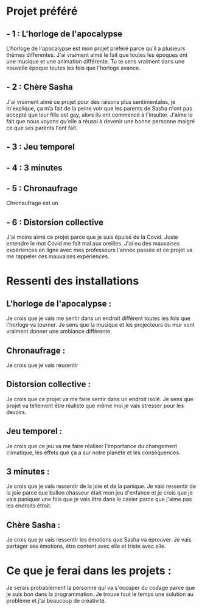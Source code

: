# Projet préféré
## - 1 : L'horloge de l'apocalypse

L'horloge de l'apocalypse est mon projet préféré parce qu'il a plusieurs thèmes differentes. J'ai vraiment aimé le fait que toutes les époques ont une musique et une animation différente. Tu te sens vraiment dans une nouvelle époque toutes les fois que l'horloge avance.


## - 2 : Chère Sasha

J'ai vraiment aimé ce projet pour des raisons plus sentimentales, je m'explique, ça m’a fait de la peine voir que les parents de Sasha n'ont pas accepté que leur fille est gay, alors ils ont commencé à l'insulter. J'aime le fait que nous voyons qu'elle a réussi à devenir une bonne personne malgré ce que ses parents l'ont fait. 


##  - 3 : Jeu temporel




## - 4 : 3 minutes



## - 5 : Chronaufrage

Chronaufrage est un 

## - 6 : Distorsion collective

J'ai moins aimé ce projet parce que je suis épuisé de la Covid. Juste entendre le mot Covid me fait mal aux oreilles. J'ai eu des mauvaises expériences en ligne avec mes professeurs l'année passée et ce projet va me rappeler ces mauvaises expériences.




# Ressenti des installations

## L'horloge de l'apocalypse :

Je crois que je vais me sentir dans un endroit différent toutes les fois que l'horloge va tourner. Je sens que la musique et les projecteurs du mur vont vraiment donner une ambiance différente.

## Chronaufrage :

Je crois que je vais ressentir 

## Distorsion collective :

Je crois que ce projet va me faire sentir dans un endroit isolé. Je sens que projet va tellement être réaliste que même moi je vais stresser pour les devoirs.

## Jeu temporel :

Je crois que ce jeu va me faire réaliser l'importance du changement climatique, les effets que ça a sur notre planète et les conséquences.

## 3 minutes :

Je crois que je vais ressentir de la joie et de la panique. Je vais ressentir de la joie parce que ballon chasseur était mon jeu d'enfance et je crois que je vais paniquer une fois que je vais être dans le casier parce que j'aime pas les endroits étroit.

## Chère Sasha :

Je crois que je vais ressentir les émotions que Sasha va éprouver. Je vais partager ses émotions, être content avec elle et triste avec elle.

# Ce que je ferai dans les projets :

Je serais probablement la personne qui va s'occuper du codage parce que je suis bon dans la programmation. Je trouve tout le temps une solution au problème et j'ai beaucoup de créativité.


